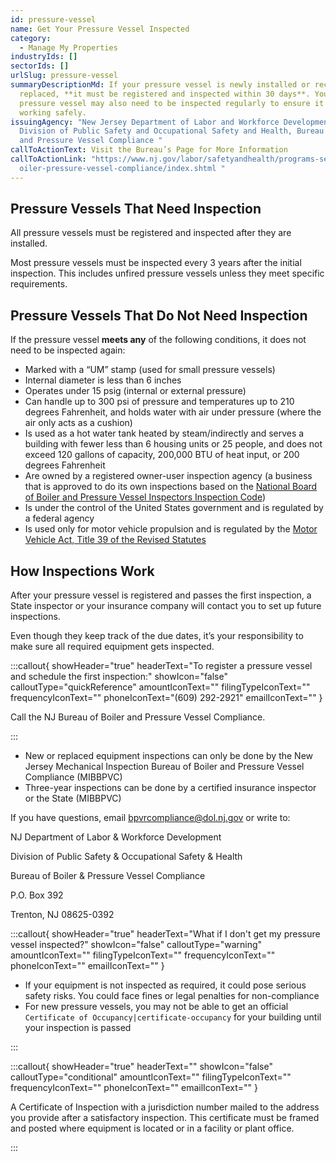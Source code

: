 ```yaml
---
id: pressure-vessel
name: Get Your Pressure Vessel Inspected
category:
  - Manage My Properties
industryIds: []
sectorIds: []
urlSlug: pressure-vessel
summaryDescriptionMd: If your pressure vessel is newly installed or recently
  replaced, **it must be registered and inspected within 30 days**. Your
  pressure vessel may also need to be inspected regularly to ensure it is
  working safely.
issuingAgency: "New Jersey Department of Labor and Workforce Development,
  Division of Public Safety and Occupational Safety and Health, Bureau of Boiler
  and Pressure Vessel Compliance "
callToActionText: Visit the Bureau’s Page for More Information
callToActionLink: "https://www.nj.gov/labor/safetyandhealth/programs-services/b\
  oiler-pressure-vessel-compliance/index.shtml "
---
```

## Pressure Vessels That Need Inspection

All pressure vessels must be registered and inspected after they are installed.

Most pressure vessels must be inspected every 3 years after the initial inspection. This includes unfired pressure vessels unless they meet specific requirements.

## Pressure Vessels That Do Not Need Inspection

If the pressure vessel **meets any** of the following conditions, it does not need to be inspected again:

* Marked with a “UM” stamp (used for small pressure vessels)
* Internal diameter is less than 6 inches
* Operates under 15 psig (internal or external pressure)
* Can handle up to 300 psi of pressure and temperatures up to 210 degrees Fahrenheit, and holds water with air under pressure (where the air only acts as a cushion)
* Is used as a hot water tank heated by steam/indirectly and serves a building with fewer less than 6 housing units or 25 people, and does not exceed 120 gallons of capacity, 200,000 BTU of heat input, or 200 degrees Fahrenheit
* Are owned by a registered owner-user inspection agency (a business that is approved to do its own inspections based on the [National Board of Boiler and Pressure Vessel Inspectors Inspection Code](https://www.nationalboard.org/index.aspx?pageID=4#))
* Is under the control of the United States government and is regulated by a federal agency
* Is used only for motor vehicle propulsion and is regulated by the [Motor Vehicle Act, Title 39 of the Revised Statutes](https://www.nj.gov/mvc/about/regs.htm)

## How Inspections Work

After your pressure vessel is registered and passes the first inspection, a State inspector or your insurance company will contact you to set up future inspections. 


Even though they keep track of the due dates, it’s your responsibility to make sure all required equipment gets inspected. 

:::callout{ showHeader="true" headerText="To register a pressure vessel and schedule the first inspection:" showIcon="false" calloutType="quickReference" amountIconText="" filingTypeIconText="" frequencyIconText="" phoneIconText="(609) 292-2921" emailIconText="" }

Call the NJ Bureau of Boiler and Pressure Vessel Compliance.

:::

* New or replaced equipment inspections can only be done by the New Jersey Mechanical Inspection Bureau of Boiler and Pressure Vessel Compliance (MIBBPVC)
* Three-year inspections can be done by a certified insurance inspector or the State (MIBBPVC)

If you have questions, email bpvrcompliance@dol.nj.gov or write to:



NJ Department of Labor & Workforce Development

Division of Public Safety & Occupational Safety & Health

Bureau of Boiler & Pressure Vessel Compliance

P.O. Box 392

Trenton, NJ 08625-0392



:::callout{ showHeader="true" headerText="What if I don't get my pressure vessel inspected?" showIcon="false" calloutType="warning" amountIconText="" filingTypeIconText="" frequencyIconText="" phoneIconText="" emailIconText="" }

* If your equipment is not inspected as required, it could pose serious safety risks. You could face fines or legal penalties for non-compliance
* For new pressure vessels, you may not be able to get an official `Certificate of Occupancy|certificate-occupancy` for your building until your inspection is passed

:::

:::callout{ showHeader="true" headerText="" showIcon="false" calloutType="conditional" amountIconText="" filingTypeIconText="" frequencyIconText="" phoneIconText="" emailIconText="" }

A Certificate of Inspection with a jurisdiction number mailed to the address you provide after a satisfactory inspection. This certificate must be framed and posted where equipment is located or in a facility or plant office.

:::